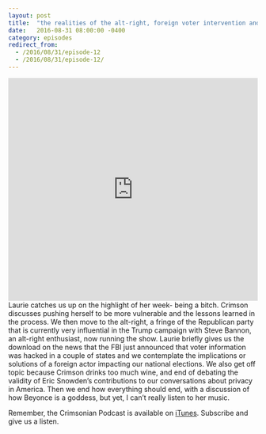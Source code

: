 ```yaml
---
layout: post
title:  "the realities of the alt-right, foreign voter intervention and Beyonce"
date:   2016-08-31 08:00:00 -0400
category: episodes
redirect_from:
  - /2016/08/31/episode-12
  - /2016/08/31/episode-12/
---
```


<iframe width="100%" height="450" scrolling="no" frameborder="no" src="https://w.soundcloud.com/player/?url=https%3A//api.soundcloud.com/tracks/280736619&amp;auto_play=false&amp;hide_related=false&amp;show_comments=true&amp;show_user=true&amp;show_reposts=false&amp;visual=true"></iframe>
Laurie catches us up on the highlight of her week- being a bitch. Crimson discusses pushing herself to be more vulnerable and the lessons learned in the process. We then move to the alt-right, a fringe of the Republican party that is currently very influential in the Trump campaign with Steve Bannon, an alt-right enthusiast, now running the show. Laurie briefly gives us the download on the news that the FBI just announced that voter information was hacked in a couple of states and we contemplate the implications or solutions of a foreign actor impacting our national elections. We also get off topic because Crimson drinks too much wine, and end of debating the validity of Eric Snowden’s contributions to our conversations about privacy in America. Then we end how everything should end, with a discussion of how Beyonce is a goddess, but yet, I can’t really listen to her music.

Remember, the Crimsonian Podcast is available on [iTunes](https://itunes.apple.com/us/podcast/crimsonian/id1120793848?mt=2). Subscribe and give us a listen.
